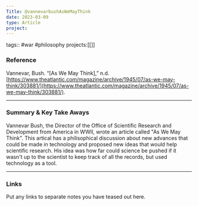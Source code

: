 ```yaml
---
Title: @vannevarbushAsWeMayThink
date: 2023-03-09
type: Article
project:
---
```


tags:: #war #philosophy 
projects:[[]]

### Reference 

Vannevar, Bush. “[As We May Think],” n.d. [https://www.theatlantic.com/magazine/archive/1945/07/as-we-may-think/303881/](https://www.theatlantic.com/magazine/archive/1945/07/as-we-may-think/303881/).


---

### Summary & Key Take Aways

Vannevar Bush, the Director of the Office of Scientific Research and Development from America in WWII, wrote an article called "As We May Think". This artical has a philisophical discussion about new advances that could be made in technology and proposed new ideas that would help scientific research. His idea was how far could science be pushed if it wasn't up to the scientist to keep track of all the records, but used technology as a tool.

--- 

### Links
Put any links to separate notes you have teased out here.